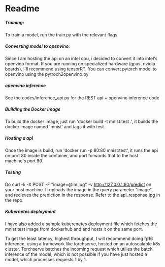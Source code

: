 # Readme
##### Training:
To train a model, run the train.py with the relevant flags.
##### Converting model to openvino:
Since I am hosting the api on an intel cpu, i decided to convert it into intel's openvino format. If you are running on specialized hardware (gpus, nvidia boards), I'll recommend using tensorRT.
You can convert pytorch model to openvino using the pytroch2openvino.py

##### openvino inference
See the codes/inference_api.py for the REST api + openvino inference code
##### Building the Docker Image
To build the docker image, just run 'docker build -t mnist:test .', it builds the docker image named 'mnist' and tags it with test.
##### Hosting a api
Once the image is build, run 'docker run -p 80:80 mnist:test', it runs the api on port 80 inside the container, and port forwards that to the host machine's port 80.
##### Testing
Do
curl -k -X POST -F "image=@im.jpg" -v http://127.0.0.1:80/predict
on your host machine. It uploads the image in the query parameter "image", and recieves the prediction in the response. Refer to the api_response.jpg in the repo.
##### Kubernetes deployment
I have also added a sample kuberenetes deployment file which fetches the mnist:test image from dockerhub and and hosts it on the same port.

To get the least latency, highest throughput, I will recommend doing fp16 inference, using a framework like torchserve, hosted on an autoscalable k8s cluster. Torchserve batches  the incoming request which utilies the batch inference of the model, which is not possible if you have just hosted a model, which processes requests 1 by 1. 
